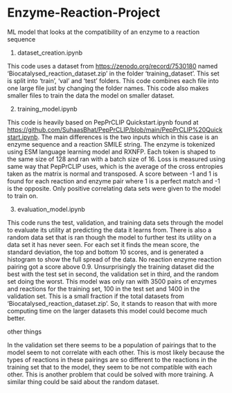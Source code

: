 # Enzyme-Reaction-Project
ML model that looks at the compatibility of an enzyme to a reaction sequence 

1. dataset_creation.ipynb
   
This code uses a dataset from https://zenodo.org/record/7530180 named ‘Biocatalysed_reaction_dataset.zip’ in the folder ‘training_dataset’. This set is split into ‘train’, ‘val’ and ‘test’ folders. This code combines each file into one large file just by changing the folder names. This code also makes smaller files to train the data the model on smaller dataset.

2. training_model.ipynb

This code is heavily based on PepPrCLIP Quickstart.ipynb found at https://github.com/SuhaasBhat/PepPrCLIP/blob/main/PepPrCLIP%20Quickstart.ipynb. The main differences is the two inputs which in this case is an enzyme sequence and a reaction SMILE string. The enzyme is tokenized using ESM language learning model and RXNFP. Each token is shaped to the same size of 128 and ran with a batch size of 16. Loss is measured using  same way that PepPrCLIP uses, which is the average of the cross entropies taken as the matrix is normal and transposed. A score between -1 and 1 is found for each reaction and enzyme pair where 1 is a perfect match and -1 is the opposite. Only positive correlating data sets were given to the model to train on.

3. evaluation_model.ipynb

This code runs the test, validation, and training data sets through the model to evaluate its utility at predicting the data it learns from. There is also a random data set that is ran though the model to further test its utility on a data set it has never seen. For each set it finds the mean score, the  standard deviation, the top and bottom 10 scores, and is generated a histogram to show the full spread of the data. No reaction enzyme reaction pairing got a score above 0.9. Unsurprisingly the training dataset did the best with the test set in second, the validation set in third, and the random set doing the worst. This model was only ran with 3500 pairs of enzymes and reactions for the training set, 100 in the test set and 1400 in the validation set. This is a small fraction if the total datasets from ‘Biocatalysed_reaction_dataset.zip’. So, it stands to reason that with more computing time on the larger datasets this model could become much better. 


other things

In the validation set there seems to be a population of pairings that to the model seem to not correlate with each other. This is most likely because the types of reactions in these pairings are so different to the reactions in the training set that to the model, they seem to be not compatible with each other. This is another problem that could be solved with more training. A similar thing could be said about the random dataset. 

 














